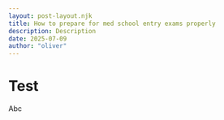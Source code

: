 ```yaml
---
layout: post-layout.njk
title: How to prepare for med school entry exams properly
description: Description
date: 2025-07-09
author: "oliver"
---
```


# Test
Abc